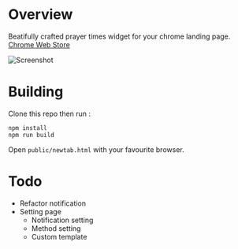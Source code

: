 # Overview

Beatifully crafted prayer times widget for your chrome landing page.
[Chrome Web Store](https://chrome.google.com/webstore/detail/yuk-sholat/plgjdlhiogchdnbfdcieojfmpbofkjgj)

![Screenshot](https://github.com/rizkix/yuksholat/blob/migrate-ts/screenshot.png)

# Building

Clone this repo then run :

```
npm install
npm run build
```

Open `public/newtab.html` with your favourite browser.

# Todo 

- Refactor notification
- Setting page
  - Notification setting
  - Method setting
  - Custom template

